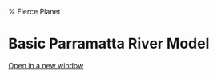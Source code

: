% Fierce Planet

# Basic Parramatta River Model

[Open in a new window](examples/parramatta-river/basic.html)

